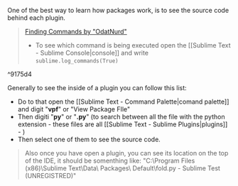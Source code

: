 
One of the best way to learn how packages work, is to see the source code behind each plugin.
> [Finding Commands by "OdatNurd"](https://www.youtube.com/watch?v=XXaxkhFg83U)
>  - To see which command is being executed open the [[Sublime Text - Sublime Console|console]] and write `sublime.log_commands(True)`

^9175d4

Generally to see the inside of a plugin you can follow this list:
- Do to that open the [[Sublime Text - Command Palette|comand palette]] and digit "**vpf**" or "View Package FIle"
- Then digiti "**py**" or "**.py**" (to search between all the file with the python extension - these files are all [[Sublime Text - Sublime Plugins|plugins]] - )
- Then select one of them to see the source code.
> Also once you have open a plugin, you can see its location on the top of the IDE, it should be somenthing like:
> "C:\Program Files (x86)\Sublime Text\Data\ Packages\ Default\fold.py - Sublime Test (UNREGISTRED)"